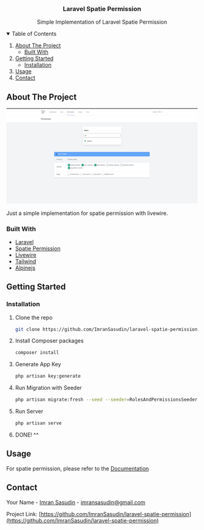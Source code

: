 
<!-- PROJECT LOGO -->
<br />
<p align="center">
  <a href="https://github.com/othneildrew/Best-README-Template">
    <!-- <img src="images/ui" alt="Logo" width="80" height="80"> -->
  </a>

  <h3 align="center">Laravel Spatie Permission</h3>

  <p align="center">
    Simple Implementation of Laravel Spatie Permission
  </p>
</p>



<!-- TABLE OF CONTENTS -->
<details open="open">
  <summary>Table of Contents</summary>
  <ol>
    <li>
      <a href="#about-the-project">About The Project</a>
      <ul>
        <li><a href="#built-with">Built With</a></li>
      </ul>
    </li>
    <li>
      <a href="#getting-started">Getting Started</a>
      <ul>
        <li><a href="#installation">Installation</a></li>
      </ul>
    </li>
    <li><a href="#usage">Usage</a></li>
    <li><a href="#contact">Contact</a></li>
  </ol>
</details>



<!-- ABOUT THE PROJECT -->
## About The Project

<img src="/images/ui1.JPG" alt="Logo">

Just a simple implementation for spatie permission with livewire.

### Built With

* [Laravel](https://laravel.com)
* [Spatie Permission](https://spatie.be/docs/laravel-permission/v3/)
* [Livewire](https://laravel-livewire.com/)
* [Tailwind](https://tailwindcss.com/)
* [Alpinejs](https://github.com/alpinejs/alpine)



<!-- GETTING STARTED -->
## Getting Started
### Installation

1. Clone the repo
   ```sh
   git clone https://github.com/ImranSasudin/laravel-spatie-permission.git
   ```
2. Install Composer packages
   ```sh
   composer install
   ```
3. Generate App Key
   ```sh
   php artisan key:generate
   ```
4. Run Migration with Seeder
   ```sh
   php artisan migrate:fresh --seed --seeder=RolesAndPermissionsSeeder
   ```
5. Run Server
   ```sh
   php artisan serve
   ```
6. DONE! ^^



<!-- USAGE EXAMPLES -->
## Usage

For spatie permission, please refer to the [Documentation](https://spatie.be/docs/laravel-permission/v3/)

<!-- CONTACT -->
## Contact

Your Name - [Imran Sasudin](https://imrans.dev) - imransasudin@gmail.com

Project Link: [https://github.com/ImranSasudin/laravel-spatie-permission](https://github.com/ImranSasudin/laravel-spatie-permission)
